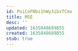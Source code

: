 ```yaml
---
id: PoiCoFNbz1hWy3ibxTCmx
title: MSE
desc: ''
updated: 1635848689855
created: 1635848689855
stub: true
---
```


